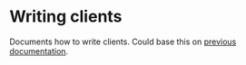 # Writing clients

Documents how to write clients.  Could base this on [previous documentation](https://code.google.com/p/wattdepot/wiki/WritingWattDepotClients).
